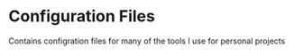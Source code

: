 # Configuration Files
Contains configration files for many of the tools I use for personal projects
